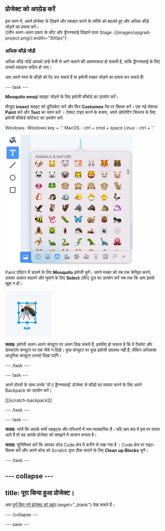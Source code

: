 ## प्रोजेक्ट को अपग्रेड करें

<div style="display: flex; flex-wrap: wrap">
<div style="flex-basis: 200px; flex-grow: 1; margin-right: 15px;">
इस चरण में, अपने प्रोजेक्ट के दिखने और व्यवहार करने के तरीके को बदलते हुए और अधिक कीड़े जोड़ने का प्रयास करें।
</div>
<div>
![तीन अलग-अलग प्रकार के कीट और ड्रैगनफ्लाई दिखाने वाला Stage।](images/upgrad-project.png){:width="300px"}
</div>
</div>

### अधिक कीड़े जोड़ें

अधिक कीड़े जोड़ें आपको उन्हें तेजी से आगे चलाने की आवश्यकता हो सकती है, ताकि ड्रैगनफ्लाई के लिए उनको पकड़ना कठिन हो जाए।

आप अपने स्वयं के कीड़ों को पेंट कर सकते हैं या इमोजी मच्छर जोड़ने का प्रयास कर सकते हैं!

--- task ---

**Mosquito emoji** स्प्राइट जोड़ने के लिए इमोजी कीबोर्ड का उपयोग करें।

मौजूदा **insect** स्प्राइट को डुप्लिकेट करें और फिर **Costumes** टैब पर क्लिक करें। एक नई पोशाक **Paint** करें और **Text** का चयन करें । टेक्स्ट टाइप करने के बजाय, अपने ऑपरेटिंग सिस्टम के लिए इमोजी कीबोर्ड शॉर्टकट का उपयोग करें:

Windows- Windows key + '.' MacOS - ctrl + cmd + space Linux - ctrl + '.'

![पॉपअप इमोजी कीबोर्ड को 'जानवरों और प्रकृति' श्रेणी के साथ चुना गया है।](images/emoji-keyboard.png)

Paint एडिटर में डालने के लिए **Mosquito** इमोजी चुनें। अपने मच्छर को तब तक केन्द्रित करने, उसका आकार बदलने और घुमाने के लिए **Select** (तीर) टूल का उपयोग करें जब तक कि आप इससे खुश न हों।

![Paint एडिटर में mosquito इमोजी।](images/emoji-mosquito.png)

**सलाह:** इमोजी अलग-अलग कंप्यूटर पर अलग दिख सकते हैं, इसलिए हो सकता है कि वे टैबलेट और डेस्कटॉप कंप्यूटर पर एक जैसे न दिखें। कुछ कंप्यूटर पर कुछ इमोजी उपलब्ध नहीं हैं, लेकिन अधिकांश आधुनिक कंप्यूटर उनको दिखा पाएँगे।

--- /task ---

--- task ---

अपने दोस्तों के साथ उनके 'ग्रो ए ड्रैगनफ्लाई' प्रोजेक्ट से कीड़ों का व्यापार करने के लिए अपने Backpack का उपयोग करें।

[[[scratch-backpack]]]

--- /task ---

--- task ---

**सलाह:** जांचें कि आपके सभी स्प्राइट्स और परिधानों में नाम व्यावहारिक हैं। यदि आप बाद में इस पर वापस आते हैं तो यह आपके प्रोजेक्ट को समझने में आसान बनाता है।

**सलाह:** सुनिश्चित करें कि आपका कोड Code क्षेत्र में करीने से रखा गया है । Code क्षेत्र पर राइट-क्लिक करें और अपने कोड को Scratch द्वारा ठीक कराने के लिए **Clean up Blocks** चुनें।

--- /task ---

--- collapse ---
---
title: पूरा किया हुआ प्रोजेक्ट।
---

आप [पूर्ण किए गये प्रोजेक्ट को यहां](https://scratch.mit.edu/projects/521688740/){:target="_blank"} देख सकते हैं।

--- /collapse ---

--- save ---
